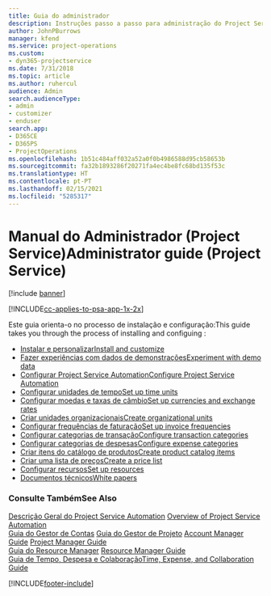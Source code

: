 ```yaml
---
title: Guia do administrador
description: Instruções passo a passo para administração do Project Service
author: JohnPBurrows
manager: kfend
ms.service: project-operations
ms.custom:
- dyn365-projectservice
ms.date: 7/31/2018
ms.topic: article
ms.author: ruhercul
audience: Admin
search.audienceType:
- admin
- customizer
- enduser
search.app:
- D365CE
- D365PS
- ProjectOperations
ms.openlocfilehash: 1b51c484aff032a52a0f0b4986588d95cb58653b
ms.sourcegitcommit: fa32b1893286f20271fa4ec4be8fc68bd135f53c
ms.translationtype: HT
ms.contentlocale: pt-PT
ms.lasthandoff: 02/15/2021
ms.locfileid: "5285317"
---
```

# <a name="administrator-guide-project-service"></a><span data-ttu-id="f027b-103">Manual do Administrador (Project Service)</span><span class="sxs-lookup"><span data-stu-id="f027b-103">Administrator guide (Project Service)</span></span>

[!include [banner](../includes/psa-now-project-operations.md)]

[!INCLUDE[cc-applies-to-psa-app-1x-2x](../includes/cc-applies-to-psa-app-1x-2x.md)]

<span data-ttu-id="f027b-104">Este guia orienta-o no processo de instalação e configuração:</span><span class="sxs-lookup"><span data-stu-id="f027b-104">This guide takes you through the process of installing and configuing :</span></span>  
  
- [<span data-ttu-id="f027b-105">Instalar e personalizar</span><span class="sxs-lookup"><span data-stu-id="f027b-105">Install and customize</span></span>](install-customize.md)
- [<span data-ttu-id="f027b-106">Fazer experiências com dados de demonstrações</span><span class="sxs-lookup"><span data-stu-id="f027b-106">Experiment with demo data</span></span>](use-demo-data.md)
- [<span data-ttu-id="f027b-107">Configurar Project Service Automation</span><span class="sxs-lookup"><span data-stu-id="f027b-107">Configure Project Service Automation</span></span>](configure.md)
- [<span data-ttu-id="f027b-108">Configurar unidades de tempo</span><span class="sxs-lookup"><span data-stu-id="f027b-108">Set up time units</span></span>](set-up-time-units.md)
- [<span data-ttu-id="f027b-109">Configurar moedas e taxas de câmbio</span><span class="sxs-lookup"><span data-stu-id="f027b-109">Set up currencies and exchange rates</span></span>](set-up-currencies-exchange-rates.md)
- [<span data-ttu-id="f027b-110">Criar unidades organizacionais</span><span class="sxs-lookup"><span data-stu-id="f027b-110">Create organizational units</span></span>](create-organizational-units.md)
- [<span data-ttu-id="f027b-111">Configurar frequências de faturação</span><span class="sxs-lookup"><span data-stu-id="f027b-111">Set up invoice frequencies</span></span>](set-up-invoice-frequencies.md)
- [<span data-ttu-id="f027b-112">Configurar categorias de transação</span><span class="sxs-lookup"><span data-stu-id="f027b-112">Configure transaction categories</span></span>](configure-transaction-categories.md)
- [<span data-ttu-id="f027b-113">Configurar categorias de despesas</span><span class="sxs-lookup"><span data-stu-id="f027b-113">Configure expense categories</span></span>](configure-expense-categories.md)
- [<span data-ttu-id="f027b-114">Criar itens do catálogo de produtos</span><span class="sxs-lookup"><span data-stu-id="f027b-114">Create product catalog items</span></span>](create-product-catalog-items.md)
- [<span data-ttu-id="f027b-115">Criar uma lista de preços</span><span class="sxs-lookup"><span data-stu-id="f027b-115">Create a price list</span></span>](create-price-list.md)
- [<span data-ttu-id="f027b-116">Configurar recursos</span><span class="sxs-lookup"><span data-stu-id="f027b-116">Set up resources</span></span>](set-up-resources.md)
- [<span data-ttu-id="f027b-117">Documentos técnicos</span><span class="sxs-lookup"><span data-stu-id="f027b-117">White papers</span></span>](white-papers.md)
  
### <a name="see-also"></a><span data-ttu-id="f027b-118">Consulte Também</span><span class="sxs-lookup"><span data-stu-id="f027b-118">See Also</span></span>  
 <span data-ttu-id="f027b-119">[Descrição Geral do Project Service Automation](../psa/overview.md)  </span><span class="sxs-lookup"><span data-stu-id="f027b-119">[Overview of Project Service Automation](../psa/overview.md)  </span></span>  
 <span data-ttu-id="f027b-120">[Guia do Gestor de Contas](../psa/account-manager-guide.md) [Guia do Gestor de Projeto](../psa/project-manager-guide.md) </span><span class="sxs-lookup"><span data-stu-id="f027b-120">[Account Manager Guide](../psa/account-manager-guide.md) [Project Manager Guide](../psa/project-manager-guide.md) </span></span>  
 <span data-ttu-id="f027b-121">[Guia do Resource Manager](../psa/resource-manager-guide.md) </span><span class="sxs-lookup"><span data-stu-id="f027b-121">[Resource Manager Guide](../psa/resource-manager-guide.md) </span></span>  
 [<span data-ttu-id="f027b-122">Guia de Tempo, Despesa e Colaboração</span><span class="sxs-lookup"><span data-stu-id="f027b-122">Time, Expense, and Collaboration Guide</span></span>](../psa/time-expense-collaboration-guide.md)


[!INCLUDE[footer-include](../includes/footer-banner.md)]